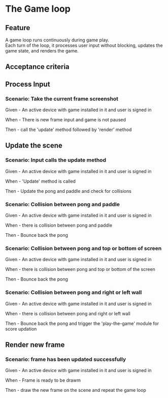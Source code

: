 # The Game loop

## Feature
  
  A game loop runs continuously during game play.  
  Each turn of the loop, it processes user input without blocking,
  updates the game state, and renders the game.
  
## Acceptance criteria

## Process Input

### Scenario: Take the current frame screenshot

  Given - An active device with game installed in it and user is signed in
  
  When - There is new frame input and game is not paused
  
  Then - call the 'update' method followed by 'render' method

## Update the scene

### Scenario: Input calls the update method

  Given - An active device with game installed in it and user is signed in
  
  When - 'Update' method is called
  
  Then - Update the pong and paddle and check for collisions
  
### Scenario: Collision between pong and paddle

  Given - An active device with game installed in it and user is signed in
  
  When - there is collision between pong and paddle
  
  Then - Bounce back the pong
  
### Scenario: Collision between pong and top or bottom of screen

  Given - An active device with game installed in it and user is signed in
  
  When - there is collision between pong and top or bottom of the screen
  
  Then - Bounce back the pong 
  
### Scenario: Collision between pong and right or left wall

  Given - An active device with game installed in it and user is signed in
  
  When - there is collision between pong and right or left wall
  
  Then - Bounce back the pong and trigger the 'play-the-game' module for score updation
  
## Render new frame

### Scenario: frame has been updated successfully

  Given - An active device with game installed in it and user is signed in
  
  When - Frame is ready to be drawm
  
  Then - draw the new frame on the scene and repeat the game loop
